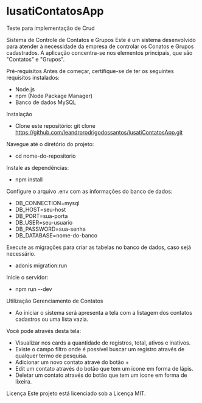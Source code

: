 # lusatiContatosApp
Teste para implementação de Crud

Sistema de Controle de Contatos e Grupos
Este é um sistema desenvolvido para atender à necessidade da empresa de controlar os Conatos e Grupos cadastrados. 
A aplicação concentra-se nos elementos principais, que são "Contatos" e "Grupos".

Pré-requisitos
Antes de começar, certifique-se de ter os seguintes requisitos instalados:

* Node.js
* npm (Node Package Manager)
* Banco de dados MySQL

Instalação
* Clone este repositório: git clone https://github.com/leandrorodrigodossantos/lusatiContatosApp.git

Navegue até o diretório do projeto:
* cd nome-do-repositorio

Instale as dependências:
* npm install

Configure o arquivo .env com as informações do banco de dados:
* DB_CONNECTION=mysql
* DB_HOST=seu-host
* DB_PORT=sua-porta
* DB_USER=seu-usuario
* DB_PASSWORD=sua-senha
* DB_DATABASE=nome-do-banco


Execute as migrações para criar as tabelas no banco de dados, caso sejá necessário.
* adonis migration:run

Inicie o servidor:
* npm run --dev

Utilização
Gerenciamento de Contatos
 * Ao iniciar o sistema será apresenta a tela com a listagem dos contatos cadastros ou uma lista vazia.

Você pode através desta tela:
 * Visualizar nos cards a quantidade de registros, total, ativos e inativos.
 * Existe o campo filtro onde é possível buscar um registro através de qualquer termo de pesquisa.
 * Adicionar um novo contato atravé do botão +
 * Edit um contato através do botão que tem um icone em forma de lápis.
 * Deletar um contato através do botão que tem um icone em forma de lixeira.

Licença
Este projeto está licenciado sob a Licença MIT.